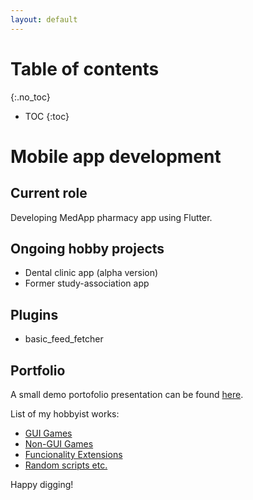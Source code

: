 ```yaml
---
layout: default
---
```


Table of contents
==================
{:.no_toc}
* TOC
{:toc}

Mobile app development
=======================
## Current role
Developing MedApp pharmacy app using Flutter.

## Ongoing hobby projects
+ Dental clinic app (alpha version)
+ Former study-association app

## Plugins
+ basic_feed_fetcher

## Portfolio
A small demo portofolio presentation can be found [here](https://1drv.ms/p/s!AqlOwfoXgAPB9zf41AJ1j7mMDkkt).

List of my hobbyist works:
+ [GUI Games](https://lahaluhem.github.io/GUI_Games/)
+ [Non-GUI Games](https://lahaluhem.github.io/Non-GUI_Games/)
+ [Funcionality Extensions](https://lahaluhem.github.io/MyRep1/)
+ [Random scripts etc.](https://lahaluhem.github.io/Other_Programs/)

Happy digging!

